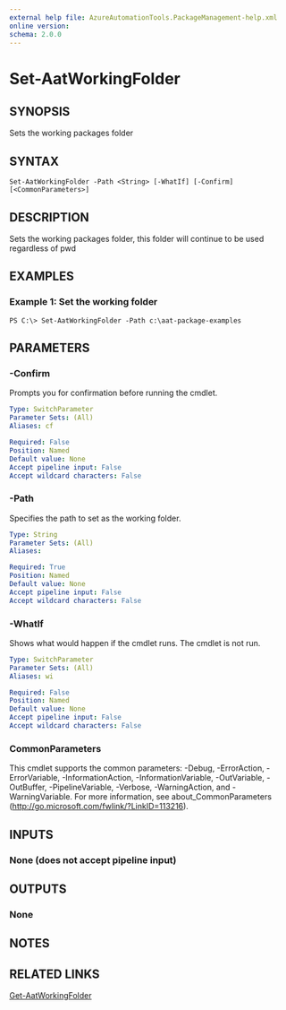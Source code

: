 ```yaml
---
external help file: AzureAutomationTools.PackageManagement-help.xml
online version: 
schema: 2.0.0
---
```


# Set-AatWorkingFolder

## SYNOPSIS
Sets the working packages folder

## SYNTAX

```
Set-AatWorkingFolder -Path <String> [-WhatIf] [-Confirm] [<CommonParameters>]
```

## DESCRIPTION
Sets the working packages folder, this folder will continue to be used regardless of pwd

## EXAMPLES

### Example 1: Set the working folder
```
PS C:\> Set-AatWorkingFolder -Path c:\aat-package-examples
```

## PARAMETERS

### -Confirm
Prompts you for confirmation before running the cmdlet.

```yaml
Type: SwitchParameter
Parameter Sets: (All)
Aliases: cf

Required: False
Position: Named
Default value: None
Accept pipeline input: False
Accept wildcard characters: False
```

### -Path
Specifies the path to set as the working folder.

```yaml
Type: String
Parameter Sets: (All)
Aliases: 

Required: True
Position: Named
Default value: None
Accept pipeline input: False
Accept wildcard characters: False
```

### -WhatIf
Shows what would happen if the cmdlet runs.
The cmdlet is not run.

```yaml
Type: SwitchParameter
Parameter Sets: (All)
Aliases: wi

Required: False
Position: Named
Default value: None
Accept pipeline input: False
Accept wildcard characters: False
```

### CommonParameters
This cmdlet supports the common parameters: -Debug, -ErrorAction, -ErrorVariable, -InformationAction, -InformationVariable, -OutVariable, -OutBuffer, -PipelineVariable, -Verbose, -WarningAction, and -WarningVariable. For more information, see about_CommonParameters (http://go.microsoft.com/fwlink/?LinkID=113216).

## INPUTS

### None (does not accept pipeline input)

## OUTPUTS

### None
<!--## NOTES-->

## NOTES

## RELATED LINKS

[Get-AatWorkingFolder](.)


